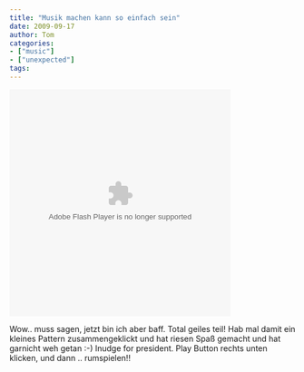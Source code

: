 ```yaml
---
title: "Musik machen kann so einfach sein"
date: 2009-09-17
author: Tom
categories:
- ["music"]
- ["unexpected"]
tags:
---
```

<object width="390" height="400"><param name="movie" value="http://embed.inudge.net/nudge.swf" /><param name="wmode" value="window" /><param name="FlashVars" value="id=122" /><embed src="http://embed.inudge.net/nudge.swf" flashvars="id=122" type="application/x-shockwave-flash" wmode="window" width="390" height="400"></embed></object>

Wow.. muss sagen, jetzt bin ich aber baff. Total geiles teil! Hab mal damit ein kleines Pattern zusammengeklickt und hat riesen Spaß gemacht und hat garnicht weh getan :-) Inudge for president. 
Play Button rechts unten klicken, und dann .. rumspielen!!